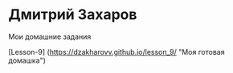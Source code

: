 

# Дмитрий Захаров
Мои домашние задания

[Lesson-9] (https://dzakharovv.github.io/lesson_9/ "Моя готовая домашка")
